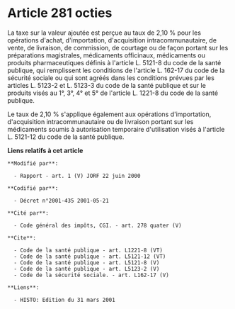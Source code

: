# Article 281 octies

La taxe sur la valeur ajoutée est perçue au taux de 2,10 % pour les opérations d'achat, d'importation, d'acquisition
intracommunautaire, de vente, de livraison, de commission, de courtage ou de façon portant sur les préparations magistrales,
médicaments officinaux, médicaments ou produits pharmaceutiques définis à l'article L. 5121-8 du code de la santé publique,
qui remplissent les conditions de l'article L. 162-17 du code de la sécurité sociale ou qui sont agréés dans les conditions
prévues par les articles L. 5123-2 et L. 5123-3 du code de la santé publique et sur le produits visés au 1°, 3°, 4° et 5° de
l'article L. 1221-8 du code de la santé publique. 

Le taux de 2,10 % s'applique également aux opérations d'importation, d'acquisition intracommunautaire ou de livraison portant
sur les médicaments soumis à autorisation temporaire d'utilisation visés à l'article L. 5121-12 du code de la santé publique.

**Liens relatifs à cet article**

	**Modifié par**:

	  - Rapport - art. 1 (V) JORF 22 juin 2000

	**Codifié par**:

	  - Décret n°2001-435 2001-05-21

	**Cité par**:

	  - Code général des impôts, CGI. - art. 278 quater (V)

	**Cite**:

	  - Code de la santé publique - art. L1221-8 (VT)
	  - Code de la santé publique - art. L5121-12 (VT)
	  - Code de la santé publique - art. L5121-8 (V)
	  - Code de la santé publique - art. L5123-2 (V)
	  - Code de la sécurité sociale. - art. L162-17 (V)

	**Liens**:

	  - HISTO: Edition du 31 mars 2001
